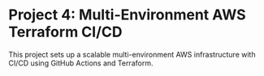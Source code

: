 # Project 4: Multi-Environment AWS Terraform CI/CD

This project sets up a scalable multi-environment AWS infrastructure with CI/CD using GitHub Actions and Terraform.